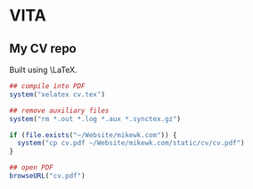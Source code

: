 VITA
================

## My CV repo

Built using \\LaTeX.

``` r
## compile into PDF
system("xelatex cv.tex")

## remove auxiliary files
system("rm *.out *.log *.aux *.synctex.gz")

if (file.exists("~/Website/mikewk.com")) {
  system("cp cv.pdf ~/Website/mikewk.com/static/cv/cv.pdf")
}

## open PDF
browseURL("cv.pdf")
```
